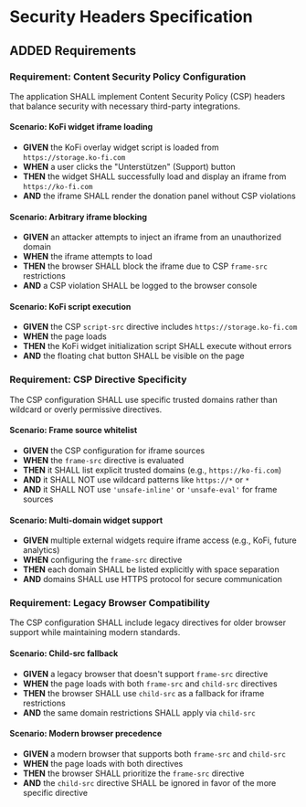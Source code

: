 # Security Headers Specification

## ADDED Requirements

### Requirement: Content Security Policy Configuration

The application SHALL implement Content Security Policy (CSP) headers that balance security with necessary third-party integrations.

#### Scenario: KoFi widget iframe loading
- **GIVEN** the KoFi overlay widget script is loaded from `https://storage.ko-fi.com`
- **WHEN** a user clicks the "Unterstützen" (Support) button
- **THEN** the widget SHALL successfully load and display an iframe from `https://ko-fi.com`
- **AND** the iframe SHALL render the donation panel without CSP violations

#### Scenario: Arbitrary iframe blocking
- **GIVEN** an attacker attempts to inject an iframe from an unauthorized domain
- **WHEN** the iframe attempts to load
- **THEN** the browser SHALL block the iframe due to CSP `frame-src` restrictions
- **AND** a CSP violation SHALL be logged to the browser console

#### Scenario: KoFi script execution
- **GIVEN** the CSP `script-src` directive includes `https://storage.ko-fi.com`
- **WHEN** the page loads
- **THEN** the KoFi widget initialization script SHALL execute without errors
- **AND** the floating chat button SHALL be visible on the page

### Requirement: CSP Directive Specificity

The CSP configuration SHALL use specific trusted domains rather than wildcard or overly permissive directives.

#### Scenario: Frame source whitelist
- **GIVEN** the CSP configuration for iframe sources
- **WHEN** the `frame-src` directive is evaluated
- **THEN** it SHALL list explicit trusted domains (e.g., `https://ko-fi.com`)
- **AND** it SHALL NOT use wildcard patterns like `https://*` or `*`
- **AND** it SHALL NOT use `'unsafe-inline'` or `'unsafe-eval'` for frame sources

#### Scenario: Multi-domain widget support
- **GIVEN** multiple external widgets require iframe access (e.g., KoFi, future analytics)
- **WHEN** configuring the `frame-src` directive
- **THEN** each domain SHALL be listed explicitly with space separation
- **AND** domains SHALL use HTTPS protocol for secure communication

### Requirement: Legacy Browser Compatibility

The CSP configuration SHALL include legacy directives for older browser support while maintaining modern standards.

#### Scenario: Child-src fallback
- **GIVEN** a legacy browser that doesn't support `frame-src` directive
- **WHEN** the page loads with both `frame-src` and `child-src` directives
- **THEN** the browser SHALL use `child-src` as a fallback for iframe restrictions
- **AND** the same domain restrictions SHALL apply via `child-src`

#### Scenario: Modern browser precedence
- **GIVEN** a modern browser that supports both `frame-src` and `child-src`
- **WHEN** the page loads with both directives
- **THEN** the browser SHALL prioritize the `frame-src` directive
- **AND** the `child-src` directive SHALL be ignored in favor of the more specific directive
